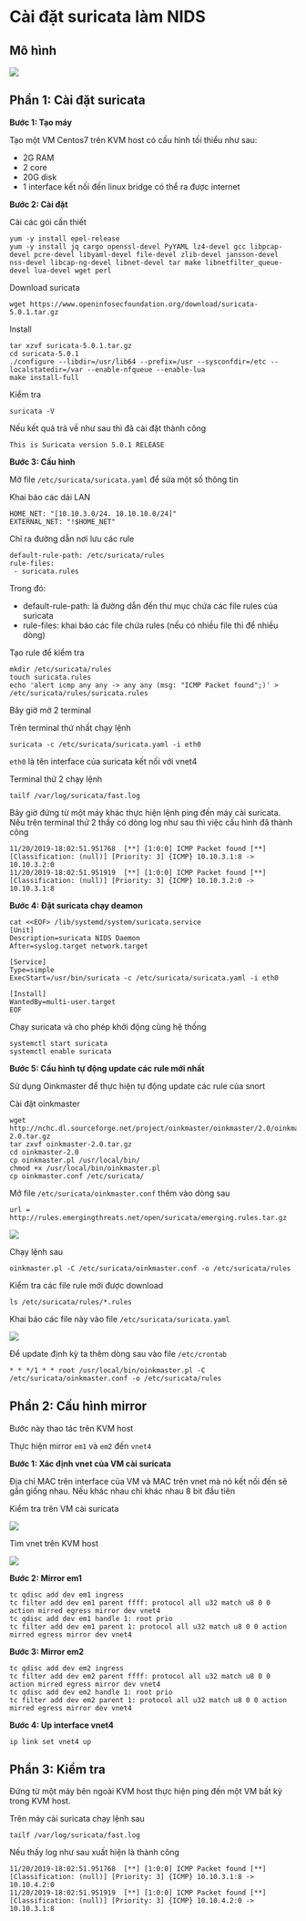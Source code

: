 # Cài đặt suricata làm NIDS 

## Mô hình

![](../images/cai_dat_1/mo_hinh_1.png)

## Phần 1: Cài đặt suricata

**Bước 1: Tạo máy**

Tạo một VM Centos7 trên KVM host có cấu hình tối thiểu như sau:

 * 2G RAM
 * 2 core
 * 20G disk
 * 1 interface kết nối đến linux bridge có thể ra được internet

**Bước 2: Cài đặt** 

Cài các gói cần thiết

```
yum -y install epel-release
yum -y install jq cargo openssl-devel PyYAML lz4-devel gcc libpcap-devel pcre-devel libyaml-devel file-devel zlib-devel jansson-devel nss-devel libcap-ng-devel libnet-devel tar make libnetfilter_queue-devel lua-devel wget perl
```

Download suricata

```
wget https://www.openinfosecfoundation.org/download/suricata-5.0.1.tar.gz
```

Install

```
tar xzvf suricata-5.0.1.tar.gz
cd suricata-5.0.1
./configure --libdir=/usr/lib64 --prefix=/usr --sysconfdir=/etc --localstatedir=/var --enable-nfqueue --enable-lua
make install-full
```

Kiểm tra

```
suricata -V
```

Nếu kết quả trả về như sau thì đã cài đặt thành công

```
This is Suricata version 5.0.1 RELEASE
```

**Bước 3: Cấu hình**

Mở file `/etc/suricata/suricata.yaml` để sửa một số thông tin

Khai báo các dải LAN

```
HOME_NET: "[10.10.3.0/24. 10.10.10.0/24]"
EXTERNAL_NET: "!$HOME_NET"
```

Chỉ ra đường dẫn nơi lưu các rule

```
default-rule-path: /etc/suricata/rules
rule-files:
 - suricata.rules
```

Trong đó:
 * default-rule-path: là đường dẫn đến thư mục chứa các file rules của suricata
 * rule-files: khai báo các file chứa rules (nếu có nhiều file thì để nhiều dòng)

Tạo rule để kiểm tra

```
mkdir /etc/suricata/rules
touch suricata.rules
echo 'alert icmp any any -> any any (msg: "ICMP Packet found";)' > /etc/suricata/rules/suricata.rules
```

Bây giờ mở 2 terminal

Trên terminal thứ nhất chạy lệnh

```
suricata -c /etc/suricata/suricata.yaml -i eth0
```

`eth0` là tên interface của suricata kết nối với vnet4

Terminal thứ 2 chạy lệnh

```
tailf /var/log/suricata/fast.log
```

Bây giờ đứng từ một máy khác thực hiện lệnh ping đến máy cài suricata. Nếu trên terminal thứ 2 thấy có dòng log như sau thì việc cấu hình đã thành công

```
11/20/2019-18:02:51.951768  [**] [1:0:0] ICMP Packet found [**] [Classification: (null)] [Priority: 3] {ICMP} 10.10.3.1:8 -> 10.10.3.2:0
11/20/2019-18:02:51.951919  [**] [1:0:0] ICMP Packet found [**] [Classification: (null)] [Priority: 3] {ICMP} 10.10.3.2:0 -> 10.10.3.1:8
```

**Bước 4: Đặt suricata chạy deamon**

```
cat <<EOF> /lib/systemd/system/suricata.service
[Unit]
Description=suricata NIDS Daemon
After=syslog.target network.target

[Service]
Type=simple
ExecStart=/usr/bin/suricata -c /etc/suricata/suricata.yaml -i eth0

[Install]
WantedBy=multi-user.target
EOF
```

Chạy suricata và cho phép khởi động cùng hệ thống

```
systemctl start suricata
systemctl enable suricata
```

**Bước 5: Cấu hình tự động update các rule mới nhất**

Sử dụng Oinkmaster để thực hiện tự động update các rule của snort

Cài đặt oinkmaster

```
wget http://nchc.dl.sourceforge.net/project/oinkmaster/oinkmaster/2.0/oinkmaster-2.0.tar.gz
tar zxvf oinkmaster-2.0.tar.gz
cd oinkmaster-2.0
cp oinkmaster.pl /usr/local/bin/
chmod +x /usr/local/bin/oinkmaster.pl
cp oinkmaster.conf /etc/suricata/
```

Mở file `/etc/suricata/oinkmaster.conf` thêm vào dòng sau

```
url = http://rules.emergingthreats.net/open/suricata/emerging.rules.tar.gz
```

![](../images/cai_dat/02.png)

Chạy lệnh sau

```
oinkmaster.pl -C /etc/suricata/oinkmaster.conf -o /etc/suricata/rules
```

Kiểm tra các file rule mới được download

```
ls /etc/suricata/rules/*.rules
```

Khai báo các file này vào file `/etc/suricata/suricata.yaml`

![](../images/cai_dat_1/02.png)

Để update định kỳ ta thêm dòng sau vào file `/etc/crontab`

```
* * */1 * * root /usr/local/bin/oinkmaster.pl -C /etc/suricata/oinkmaster.conf -o /etc/suricata/rules
```

## Phần 2: Cấu hình mirror

Bước này thao tác trên KVM host

Thực hiện mirror `em1` và `em2` đến `vnet4`

**Bước 1: Xác định vnet của VM cài suricata**

Địa chỉ MAC trên interface của VM và MAC trên vnet mà nó kết nối đến sẽ gần giống nhau. Nếu khác nhau chỉ khác nhau 8 bit đầu tiên

Kiểm tra trên VM cài suricata

![](../images/cai_dat_1/03.png)

Tìm vnet trên KVM host

![](../images/cai_dat_1/04.png)

**Bước 2: Mirror em1**

```
tc qdisc add dev em1 ingress
tc filter add dev em1 parent ffff: protocol all u32 match u8 0 0 action mirred egress mirror dev vnet4
tc qdisc add dev em1 handle 1: root prio
tc filter add dev em1 parent 1: protocol all u32 match u8 0 0 action mirred egress mirror dev vnet4
```

**Bước 3: Mirror em2**

```
tc qdisc add dev em2 ingress
tc filter add dev em2 parent ffff: protocol all u32 match u8 0 0 action mirred egress mirror dev vnet4
tc qdisc add dev em2 handle 1: root prio
tc filter add dev em2 parent 1: protocol all u32 match u8 0 0 action mirred egress mirror dev vnet4
```

**Bước 4: Up interface vnet4**

```
ip link set vnet4 up
```

## Phần 3: Kiểm tra

Đứng từ một máy bên ngoài KVM host thực hiện ping đến một VM bất kỳ trong KVM host.

Trên máy cài suricata chạy lệnh sau

```
tailf /var/log/suricata/fast.log
```

Nếu thấy log như sau xuất hiện là thành công

```
11/20/2019-18:02:51.951768  [**] [1:0:0] ICMP Packet found [**] [Classification: (null)] [Priority: 3] {ICMP} 10.10.3.1:8 -> 10.10.4.2:0
11/20/2019-18:02:51.951919  [**] [1:0:0] ICMP Packet found [**] [Classification: (null)] [Priority: 3] {ICMP} 10.10.4.2:0 -> 10.10.3.1:8
```

